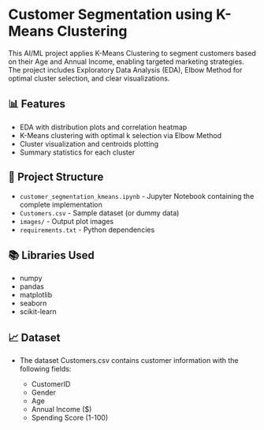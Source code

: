 # Customer Segmentation using K-Means Clustering

This AI/ML project applies K-Means Clustering to segment customers based on their Age and Annual Income, enabling targeted marketing strategies. The project includes Exploratory Data Analysis (EDA), Elbow Method for optimal cluster selection, and clear visualizations.

## 📊 Features
- EDA with distribution plots and correlation heatmap
- K-Means clustering with optimal k selection via Elbow Method
- Cluster visualization and centroids plotting
- Summary statistics for each cluster

## 📁 Project Structure
- `customer_segmentation_kmeans.ipynb` - Jupyter Notebook containing the complete implementation
- `Customers.csv` - Sample dataset (or dummy data)
- `images/` - Output plot images
- `requirements.txt` - Python dependencies

## 📚 Libraries Used
- numpy
- pandas
- matplotlib
- seaborn
- scikit-learn

## 📈 Dataset
- The dataset Customers.csv contains customer information with the following fields:

   - CustomerID
   - Gender
   - Age
   - Annual Income ($)
   - Spending Score (1-100)
